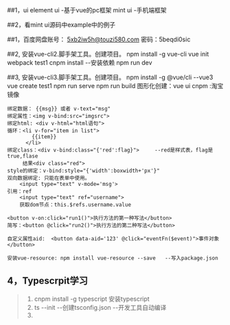 ##1，ui
	element ui -基于vue的pc框架
	mint ui  -手机端框架

##2，看mint ui源码中example中的例子

##1，百度网盘账号：
	5xb2iw5h@touzi580.com   密码：5beqdi0sic

##2, 安装vue-cli2.脚手架工具。创建项目。
	npm install -g vue-cli
	vue init webpack test1
	cnpm install  --安装依赖
	npm run dev

##3, 安装vue-cli3.脚手架工具。创建项目。
	npm install -g @vue/cli   --vue3
	vue create test1
	npm run serve
	npm run build
	图形化创建：vue ui
	cnpm :淘宝镜像
	
	绑定数据： {{msg}} 或者 v-text="msg"
	绑定属性：<img v-bind:src="imgsrc">
	绑定html: <div v-html="html语句">
	循环：<li v-for="item in list">
			{{item}}
		  </li>
	绑定class：<div v-bind:class="{'red':flag}">	  --red是样式表，flag是true,flase	  
	     结果<div class="red">
	style的绑定：v-bind:style="{'width':boxwidth+'px'}"
	双向数据绑定: 只能在表单中使用。
		<input type="text" v-mode='msg'>
	引用：ref
		<input type="text" ref="username">
		获取dom节点：this.$refs.username.value
		
	<button v-on:click="run1()">执行方法的第一种写法</button>
	简写：<button @click="run2()">执行方法的第二种写法</button>
	
	自定义属性aid:  <button data-aid='123' @click="eventFn($event)">事件对象</button>  
	
	安装vue-resource: npm install vue-resource --save   --写入package.json

##  4，Typescrpit学习

> 1. cnpm install -g typescript   安装typescript
> 2. ts --init     --创建tsconfig.json  --开发工具自动编译
> 3. ​